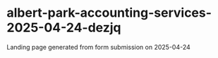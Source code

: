 # albert-park-accounting-services-2025-04-24-dezjq
Landing page generated from form submission on 2025-04-24
